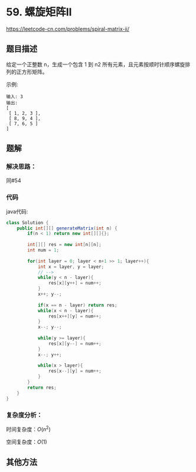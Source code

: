 # 59. 螺旋矩阵II
https://leetcode-cn.com/problems/spiral-matrix-ii/

## 题目描述

给定一个正整数 n，生成一个包含 1 到 n2 所有元素，且元素按顺时针顺序螺旋排列的正方形矩阵。

示例:
```
输入: 3
输出:
[
 [ 1, 2, 3 ],
 [ 8, 9, 4 ],
 [ 7, 6, 5 ]
]
```

## 题解

### 解决思路：

同#54

### 代码

java代码:
~~~ java
class Solution {
    public int[][] generateMatrix(int n) {
        if(n < 1) return new int[][]{};
        
        int[][] res = new int[n][n];
        int num = 1;
        
        for(int layer = 0; layer < n+1 >> 1; layer++){
            int x = layer, y = layer;
            // -->
            while(y < n - layer){
                res[x][y++] = num++;
            }
            x++; y--;
            
            if(x == n - layer) return res;
            while(x < n - layer){
                res[x++][y] = num++;
            }
            x--; y--;
            
            while(y >= layer){
                res[x][y--] = num++;
            }
            x--; y++;
            
            while(x > layer){
                res[x--][y] = num++;
            }
        }
        return res;
    }
} 
~~~

### 复杂度分析：

时间复杂度：$O(n^2)$

空间复杂度：$O(1)$

## 其他方法
